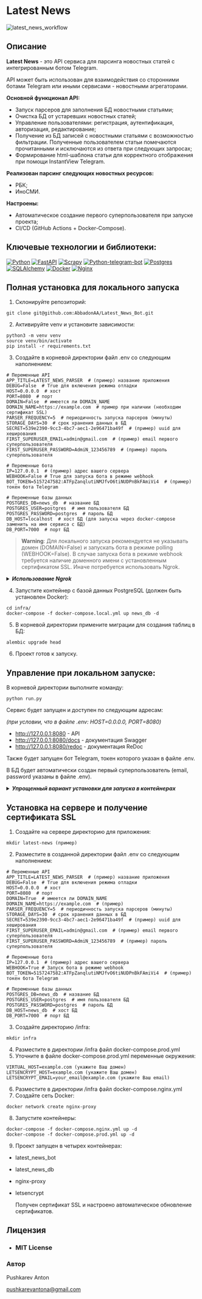 # Latest News

  ![latest_news_workflow](https://github.com/AbbadonAA/Latest_News_Bot/workflows/latest_news_workflow/badge.svg)

 ## Описание 
  
 **Latest News** - это API сервиса для парсинга новостных статей с интегрированным ботом Telegram.

 API может быть использован для взаимодействия со сторонними ботами Telegram или иными сервисами - новостными агрегаторами.

 **Основной функционал API:**
 - Запуск парсеров для заполнения БД новостными статьями;
 - Очистка БД от устаревших новостных статей;
 - Управление пользователями: регистрация, аутентификация, авторизация, редактирование;
 - Получение из БД записей с новостными статьями с возможностью фильтрации. Полученные пользователем статьи помечаются прочитанными и исключаются из ответа при следующих запросах;
 - Формирование html-шаблона статьи для корректного отображения при помощи InstantView Telegram.

 **Реализован парсинг следующих новостных ресурсов:**
 - РБК;
 - ИноСМИ.
  
 **Настроены:** 
 - Автоматическое создание первого суперпользователя при запуске проекта;
 - CI/CD (GitHub Actions + Docker-Compose).
  
 ## Ключевые технологии и библиотеки: 
 [![Python][Python-badge]][Python-url]
 [![FastAPI][FastAPI-badge]][FastAPI-url]
 [![Scrapy][Scrapy-badge]][Scrapy-url]
 [![Python-telegram-bot][Python-telegram-bot-badge]][Python-telegram-bot-url]
 [![Postgres][Postgres-badge]][Postgres-url]
 [![SQLAlchemy][SQLAlchemy-badge]][SQLAlchemy-url]
 [![Docker][Docker-badge]][Docker-url]
 [![Nginx][Nginx-badge]][Nginx-url]

 ## Полная установка для локального запуска
 1. Склонируйте репозиторий: 
 ```shell
 git clone git@github.com:AbbadonAA/Latest_News_Bot.git
 ``` 
 2. Активируйте venv и установите зависимости: 
 ```shell
 python3 -m venv venv 
 source venv/bin/activate 
 pip install -r requirements.txt 
 ``` 
 3. Создайте в корневой директории файл .env со следующим наполнением: 
 ```dotenv
# Переменные API
APP_TITLE=LATEST_NEWS_PARSER  # (пример) название приложения
DEBUG=False  # True для включения режима отладки
HOST=0.0.0.0  # хост
PORT=8080  # порт
DOMAIN=False  # имеется ли DOMAIN_NAME
DOMAIN_NAME=https://example.com  # пример при наличии (необходим сертификат SSL)
PARSER_FREQUENCY=5  # периодичность запуска парсеров (минуты)
STORAGE_DAYS=30  # срок хранения данных в БД
SECRET=539e2390-9cc3-4bc7-aec1-2e96471ba49f  # (пример) uuid для хеширования
FIRST_SUPERUSER_EMAIL=admin@gmail.com  # (пример) email первого суперпользователя
FIRST_SUPERUSER_PASSWORD=AdmiN_123456789  # (пример) пароль суперпользователя

# Переменные бота
IP=127.0.0.1  # (пример) адрес вашего сервера
WEBHOOK=False # True для запуска бота в режиме webhook
BOT_TOKEN=5157247582:ATFpZanqlutiNMJfvO6tiNUDPnBkFAmiVi4  # (пример) токен бота Telegram

# Переменные базы данных
POSTGRES_DB=news_db  # название БД
POSTGRES_USER=postgres  # имя пользователя БД
POSTGRES_PASSWORD=postgres  # пароль БД
DB_HOST=localhost  # хост БД (для запуска через docker-compose заменить на имя сервиса с БД)
DB_PORT=7000  # порт БД
 ``` 

> **Warning**:
> Для локального запуска рекомендуется не указывать домен (DOMAIN=False) и запускать бота в режиме polling (WEBHOOK=False). В случае запуска бота в режиме webhook требуется наличие доменного имени с установленным сертификатом SSL. Иначе потребуется использовать Ngrok.

<details>
<summary><b><i>Использование Ngrok</i></b></summary>

----

Ngrok позволяет создавать временный
общедоступный адрес (туннель) локального сервера.

Подробнее: https://ngrok.com/

  - Установите Ngrok, следуя официальным инструкциям:

    https://ngrok.com/download

  - Запустите Ngrok и введите команду:
      ```shell
      ngrok http 8080
      ```
  - Задайте значение переменной окружения (.env):
      ```dotenv
      DOMAIN_NAME=https://1234-56-78-9.eu.ngrok.io  # Пример
      ```
----
</details>

 4. Запустите контейнер с базой данных PostgreSQL (должен быть установлен Docker): 
 ```shell
 cd infra/
 docker-compose -f docker-compose.local.yml up news_db -d
 ``` 
 5. В корневой директории примените миграции для создания таблиц в БД: 
 ```shell
 alembic upgrade head 
 ``` 
 6. Проект готов к запуску. 

 ## Управление при локальном запуске: 
 В корневой директории выполните команду: 
 ```shell
 python run.py
 ``` 
 Сервис будет запущен и доступен по следующим адресам:

 *(при условии, что в файле .env: HOST=0.0.0.0, PORT=8080)*
 - http://127.0.0.1:8080 - API 
 - http://127.0.0.1:8080/docs - документация Swagger
 - http://127.0.0.1:8080/redoc - документация ReDoc 
  
 Также будет запущен бот Telegram, токен которого указан в файле .env.

 В БД будет автоматически создан первый суперпользователь (email, password указаны в файле .env).

<details>
<summary><b><i>Упрощенный вариант установки для запуска в контейнерах</i></b></summary>

1. Создайте директорию для приложения: 
 ```shell
 mkdir LATEST_NEWS (пример)
 ``` 
2. Разместите в созданной директории файл .env со следующим наполнением:
```dotenv
# Переменные API
APP_TITLE=LATEST_NEWS_PARSER  # (пример) название приложения
DEBUG=False  # True для включения режима отладки
HOST=0.0.0.0  # хост
PORT=8080  # порт
DOMAIN=False  # имеется ли DOMAIN_NAME
DOMAIN_NAME=https://example.com  # пример при наличии (необходим сертификат SSL)
PARSER_FREQUENCY=5  # периодичность запуска парсеров (минуты)
STORAGE_DAYS=30  # срок хранения данных в БД
SECRET=539e2390-9cc3-4bc7-aec1-2e96471ba49f  # (пример) uuid для хеширования
FIRST_SUPERUSER_EMAIL=admin@gmail.com  # (пример) email первого суперпользователя
FIRST_SUPERUSER_PASSWORD=AdmiN_123456789  # (пример) пароль суперпользователя

# Переменные бота
IP=127.0.0.1  # (пример) адрес вашего сервера
WEBHOOK=False # True для запуска бота в режиме webhook
BOT_TOKEN=5157247582:ATFpZanqlutiNMJfvO6tiNUDPnBkFAmiVi4  # (пример) токен бота Telegram

# Переменные базы данных
POSTGRES_DB=news_db  # название БД
POSTGRES_USER=postgres  # имя пользователя БД
POSTGRES_PASSWORD=postgres  # пароль БД
DB_HOST=news_db  # хост БД
DB_PORT=7000  # порт БД
 ``` 
3. В директории приложения создайте директорию /infra:
```shell
mkdir infra
```
4. Разместите в директории /infra файл docker-compose.local.yml
5. В директории /infra запустите docker-compose:
```shell
docker-compose -f docker-compose.local.yml up -d
```
6. Проект запущен в двух контейнерах:
- latest_news_bot
- latest_news_db
</details>

 ## Установка на сервере и получение сертификата SSL
1. Создайте на сервере директорию для приложения: 
 ```shell
 mkdir latest-news (пример) 
 ``` 
2. Разместите в созданной директории файл .env со следующим наполнением:
```dotenv
# Переменные API
APP_TITLE=LATEST_NEWS_PARSER  # (пример) название приложения
DEBUG=False  # True для включения режима отладки
HOST=0.0.0.0  # хост
PORT=8080  # порт
DOMAIN=True  # имеется ли DOMAIN_NAME
DOMAIN_NAME=https://example.com  # (пример)
PARSER_FREQUENCY=5  # периодичность запуска парсеров (минуты)
STORAGE_DAYS=30  # срок хранения данных в БД
SECRET=539e2390-9cc3-4bc7-aec1-2e96471ba49f  # (пример) uuid для хеширования
FIRST_SUPERUSER_EMAIL=admin@gmail.com  # (пример) email первого суперпользователя
FIRST_SUPERUSER_PASSWORD=AdmiN_123456789  # (пример) пароль суперпользователя

# Переменные бота
IP=127.0.0.1  # (пример) адрес вашего сервера
WEBHOOK=True # Запуск бота в режиме webhook
BOT_TOKEN=5157247582:ATFpZanqlutiNMJfvO6tiNUDPnBkFAmiVi4  # (пример) токен бота Telegram

# Переменные базы данных
POSTGRES_DB=news_db  # название БД
POSTGRES_USER=postgres  # имя пользователя БД
POSTGRES_PASSWORD=postgres  # пароль БД
DB_HOST=news_db  # хост БД
DB_PORT=7000  # порт БД
 ```
3. Создайте директорию /infra:
```shell
mkdir infra
```
4. Разместите в директории /infra файл docker-compose.prod.yml
5. Уточните в файле docker-compose.prod.yml переменные окружения:
```dotenv
VIRTUAL_HOST=example.com (укажите Ваш домен)
LETSENCRYPT_HOST=example.com (укажите Ваш домен)
LETSENCRYPT_EMAIL=your_email@example.com (укажите Ваш email)
```
6. Разместите в директории /infra файл docker-compose.nginx.yml
7. Создайте сеть Docker:
```shell
docker network create nginx-proxy
```
8. Запустите контейнеры:
```shell
docker-compose -f docker-compose.nginx.yml up -d
docker-compose -f docker-compose.prod.yml up -d
```
9. Проект запущен в четырех контейнерах:
- latest_news_bot
- latest_news_db
- nginx-proxy
- letsencrypt

  Получен сертификат SSL и настроено автоматическое обновление сертификатов.

 ## Лицензия 
 - ### **MIT License** 
  
 ### Автор 
 Pushkarev Anton 
  
 pushkarevantona@gmail.com

 <!-- MARKDOWN LINKS & BADGES -->

[Python-url]: https://www.python.org/
[Python-badge]: https://img.shields.io/badge/Python-14354C?style=for-the-badge&logo=python&logoColor=white

[FastAPI-url]: https://fastapi.tiangolo.com/
[FastAPI-badge]: https://img.shields.io/badge/FastAPI-005571?style=for-the-badge&logo=fastapi

[Scrapy-url]: https://pypi.org/project/Scrapy/
[Scrapy-badge]: https://img.shields.io/badge/-Scrapy-forestgreen?style=for-the-badge&

[Python-telegram-bot-url]: https://github.com/python-telegram-bot/python-telegram-bot
[Python-telegram-bot-badge]: https://img.shields.io/badge/python--telegram--bot-2CA5E0?style=for-the-badge

[Postgres-url]: https://www.postgresql.org/
[Postgres-badge]: https://img.shields.io/badge/postgres-%23316192.svg?style=for-the-badge&logo=postgresql&logoColor=white

[SQLAlchemy-url]: https://pypi.org/project/SQLAlchemy/
[SQLAlchemy-badge]: https://img.shields.io/badge/-SQLAlchemy-dimgrey?style=for-the-badge&

[Docker-url]: https://www.docker.com/
[Docker-badge]: https://img.shields.io/badge/docker-%230db7ed.svg?style=for-the-badge&logo=docker&logoColor=white

[Nginx-url]: https://nginx.org
[Nginx-badge]: https://img.shields.io/badge/nginx-%23009639.svg?style=for-the-badge&logo=nginx&logoColor=white~~
